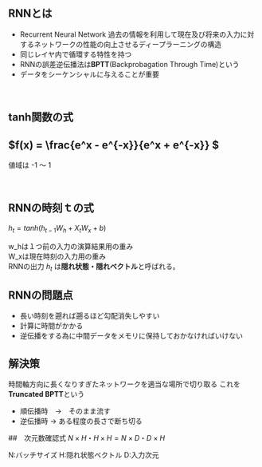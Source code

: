 ## RNNとは
- Recurrent Neural Network
過去の情報を利用して現在及び将来の入力に対するネットワークの性能の向上させるディープラーニングの構造
- 同じレイヤ内で循環する特性を持つ
- RNNの誤差逆伝播法は<strong>BPTT</strong>(Backprobagation Through Time)という
- データをシーケンシャルに与えることが重要

<br>

## tanh関数の式
## $f(x) = \frac{e^x - e^{-x}}{e^x + e^{-x}}  $ 

 値域は -1 ～ 1

<br>

## RNNの時刻ｔの式
$h_t = tanh(h_{t-1}W_h + X_tW_x+b)$

 w_hは１つ前の入力の演算結果用の重み<br>
 W_xは現在時刻の入力用の重み<br>
RNNの出力 $h_t$ は<strong>隠れ状態・隠れベクトル</strong>と呼ばれる。

## RNNの問題点
- 長い時刻を遡れば遡るほど勾配消失しやすい
- 計算に時間がかかる
- 逆伝播をする為に中間データをメモリに保持しておかなければいけない

## 解決策
時間軸方向に長くなりすぎたネットワークを適当な場所で切り取る
これを<strong>Truncated BPTT</strong>という
- 順伝播時　→　そのまま流す
- 逆伝播時  →  ある程度の長さで断ち切る

##　次元数確認式
$N \times H・H \times H =  N \times D・D \times H$

N:バッチサイズ 
H:隠れ状態ベクトル
D:入力次元

